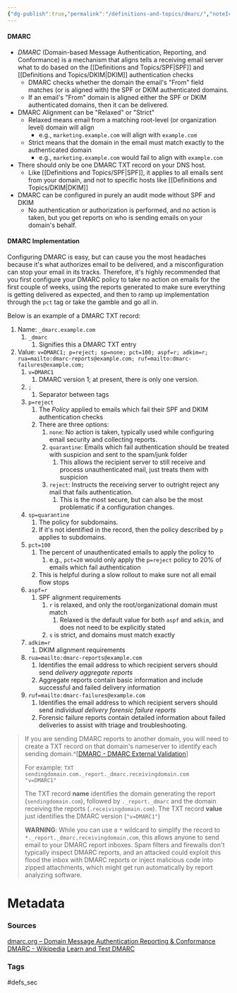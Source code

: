 ```yaml
---
{"dg-publish":true,"permalink":"/definitions-and-topics/dmarc/","noteIcon":""}
---
```


#### DMARC
- *DMARC* (Domain-based Message Authentication, Reporting, and Conformance) is a mechanism that aligns tells a receiving email server what to do based on the [[Definitions and Topics/SPF\|SPF]] and [[Definitions and Topics/DKIM\|DKIM]] authentication checks
	- DMARC checks whether the domain the email's "From" field matches (or is aligned with) the SPF or DKIM authenticated domains.
	- If an email's "From" domain is aligned either the SPF or DKIM authenticated domains, then it can be delivered.
- DMARC Alignment can be "Relaxed" or "Strict"
	- Relaxed means email from a matching root-level (or organization level) domain will align
		- e.g., `marketing.example.com` will align with `example.com`
	- Strict means that the domain in the email must match exactly to the authenticated domain
		- e.g., `marketing.example.com` would fail to align with `example.com`
- There should only be one DMARC TXT record on your DNS host.
	- Like [[Definitions and Topics/SPF\|SPF]], it applies to all emails sent from your domain, and not to specific hosts like [[Definitions and Topics/DKIM\|DKIM]]
- DMARC can be configured in purely an audit mode without SPF and DKIM
	- No authentication or authorization is performed, and no action is taken, but you get reports on who is sending emails on your domain's behalf.

#### DMARC Implementation
Configuring DMARC is easy, but can cause you the most headaches because it's what authorizes email to be delivered, and a misconfiguration can stop your email in its tracks. Therefore, it's highly recommended that you first configure your DMARC policy to take no action on emails for the first couple of weeks, using the reports generated to make sure everything is getting delivered as expected, and then to ramp up implementation through the `pct` tag or take the gamble and go all in.

Below is an example of a DMARC TXT record:

1. Name: `_dmarc.example.com`
	1. `_dmarc`
		1. Signifies this a DMARC TXT entry
2. Value: `v=DMARC1; p=reject; sp=none; pct=100; aspf=r; adkim=r; rua=mailto:dmarc-reports@example.com; ruf=mailto:dmarc-failures@example.com;`
	1. `v=DMARC1`
		1. DMARC version 1; at present, there is only one version.
	2. `;`
		1. Separator between tags
	3. `p=reject`
		1. The *Policy* applied to emails which fail their SPF and DKIM authentication checks
		2. There are three options:
			1. `none`: No action is taken, typically used while configuring email security and collecting reports.
			2. `quarantine`: Emails which fail authentication should be treated with suspicion and sent to the spam/junk folder
				1. This allows the recipient server to still receive and process unauthenticated mail, just treats them with suspicion
			3. `reject`: Instructs the receiving server to outright reject any mail that fails authentication.
				1. This is the most secure, but can also be the most problematic if a configuration changes.
	4. `sp=quarantine`
		1. The policy for subdomains.
		2. If it's not identified in the record, then the policy described by `p` applies to subdomains.
	5. `pct=100`
		1. The percent of unauthenticated emails to apply the policy to
			1. e.g., `pct=20` would only apply the `p=reject` policy to 20% of emails which fail authentication
		2. This is helpful during a slow rollout to make sure not all email flow stops
	6. `aspf=r`
		1. SPF alignment requirements
			1. `r` is relaxed, and only the root/organizational domain must match
				1. Relaxed is the default value for both `aspf` and `adkim`, and does not need to be explicitly stated
			2. `s` is strict, and domains must match exactly
	7. `adkim=r`
		1. DKIM alignment requirements
	8. `rua=mailto:dmarc-reports@example.com`
		1. Identifies the email address to which recipient servers should send *delivery aggregate reports*
		2. Aggregate reports contain basic information and include successful and failed delivery information
	9. `ruf=mailto:dmarc-failures@example.com`
		1. Identifies the email address to which recipient servers should send *individual delivery forensic failure reports*
		2. Forensic failure reports contain detailed information about failed deliveries to assist with triage and troubleshooting.

> If you are sending DMARC reports to another domain, you will need to create a TXT record on that domain's nameserver to identify each sending domain.^[[DMARC - DMARC External Validation](https://mxtoolbox.com/problem/dmarc/dmarc-external-validation?page=prob_dmarc&action=dmarc:annmulhern.com&showlogin=1&hidepitch=0&hidetoc=1)]
> 
> For example:
> `TXT   sendingdomain.com._report._dmarc.receivingdomain.com   "v=DMARC1"`
> 
> The TXT record **name** identifies the domain generating the report (`sendingdomain.com`), followed by `._report._dmarc` and the domain receiving the reports (`.receivingdomain.com`). 
> The TXT record **value** just identifies the DMARC version (`"v=DMARC1"`)
> 
> **WARNING**: While you can use a `*` wildcard to simplify the record to `*._report._dmarc.receivingdomain.com`, this allows anyone to send email to your DMARC report inboxes. Spam filters and firewalls don't typically inspect DMARC reports, and an attacked could exploit this flood the inbox with DMARC reports or inject malicious code into zipped attachments, which might get run automatically by report analyzing software. 



# Metadata

### Sources
[dmarc.org – Domain Message Authentication Reporting & Conformance](https://dmarc.org/)
[DMARC - Wikipedia](https://en.wikipedia.org/wiki/DMARC)
[Learn and Test DMARC](https://www.dmarctester.com/)

### Tags
#defs_sec 